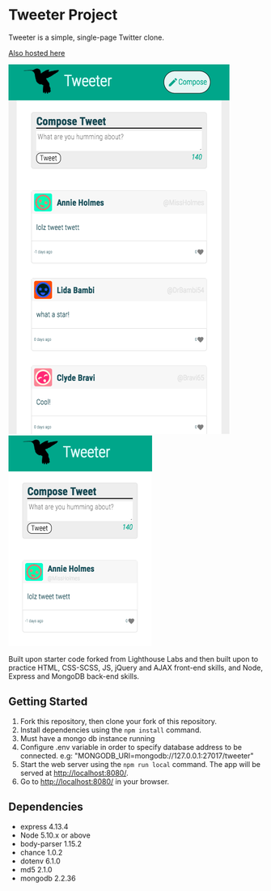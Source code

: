 # Tweeter Project

Tweeter is a simple, single-page Twitter clone.

[Also hosted here](https://peaceful-taiga-98803.herokuapp.com/)

![Full twitter](https://github.com/AnaelBerrouet/tweeter/blob/master/fullTweeter.png) ![Responsive twitter](https://github.com/AnaelBerrouet/tweeter/blob/master/responsiveTweeter.png)


Built upon starter code forked from Lighthouse Labs and then built upon to practice HTML, CSS-SCSS, JS, jQuery and AJAX front-end skills, and Node, Express and MongoDB back-end skills.

## Getting Started

1. Fork this repository, then clone your fork of this repository.
2. Install dependencies using the `npm install` command.
3. Must have a mongo db instance running
4. Configure .env variable in order to specify database address to be connected. e.g: "MONGODB_URI=mongodb://127.0.0.1:27017/tweeter"
5. Start the web server using the `npm run local` command. The app will be served at <http://localhost:8080/>.
6. Go to <http://localhost:8080/> in your browser.

## Dependencies

- express 4.13.4
- Node 5.10.x or above
- body-parser 1.15.2
- chance 1.0.2
- dotenv 6.1.0
- md5 2.1.0
- mongodb 2.2.36